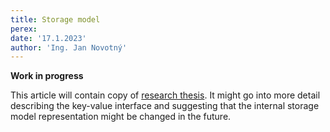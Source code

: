 ```yaml
---
title: Storage model
perex:
date: '17.1.2023'
author: 'Ing. Jan Novotný'
---
```


**Work in progress**

This article will contain copy of [research thesis](https://evitadb.io/research/in-memory/thesis#storage-model).
It might go into more detail describing the key-value interface and suggesting that the internal storage model
representation might be changed in the future.
